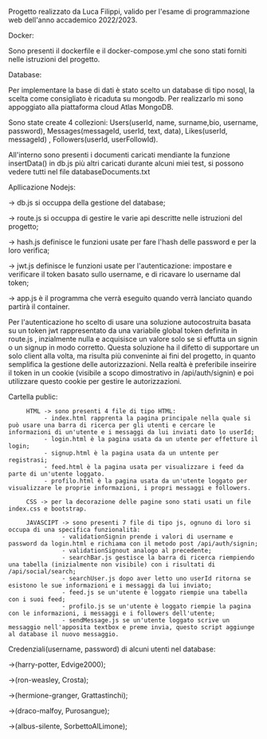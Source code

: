Progetto realizzato da Luca Filippi, valido per l'esame di programmazione web dell'anno accademico 2022/2023.

Docker:

Sono presenti il dockerfile e il docker-compose.yml che sono stati forniti nelle istruzioni del progetto.

Database:

Per implementare la base di dati è stato scelto un database di tipo nosql, la scelta come consigliato è ricaduta su mongodb. Per realizzarlo mi sono appoggiato alla piattaforma cloud Atlas MongoDB.

Sono state create 4 collezioni: Users(userId, name, surname,bio, username, password), Messages(messageId, userId, text, data), Likes(userId, messageId)
, Followers(userId, userFollowId).

All'interno sono presenti i documenti caricati mendiante la funzione insertData() in db.js più altri caricati durante alcuni miei test, si possono vedere tutti nel file databaseDocuments.txt


Apllicazione Nodejs:

-> db.js si occuppa della gestione del database;

-> route.js si occuppa di gestire le varie api descritte nelle istruzioni del progetto;

-> hash.js definisce le funzioni usate per fare l'hash delle password e per la loro verifica;

-> jwt.js definisce le funzioni usate per l'autenticazione: impostare e verificare il token basato sullo username, e di ricavare lo username dal token;

-> app.js è il programma che verrà eseguito quando verrà lanciato quando partirà il container.

Per l'autenticazione ho scelto di usare una soluzione autocostruita basata su un token jwt rappresentato da una variabile global token definita in route.js
, inzialmente nulla e acquisisce un valore solo se si effutta un signin o un signup in modo corretto. Questa soluzione ha il difetto di supportare un solo client alla volta, ma risulta più conveninte ai fini del progetto, in quanto semplifica la gestione delle autorizzazioni. Nella realtà è preferibile
inseirire il token in un cookie (visibile a scopo dimostrativo in /api/auth/signin) e poi utilizzare questo cookie per gestire le autorizzazioni.

Cartella public:

         HTML -> sono presenti 4 file di tipo HTML:
              - index.html rapprenta la pagina principale nella quale si può usare una barra di ricerca per gli utenti e cercare le informazioni di un'utente e i messaggi da lui inviati dato lo userId;
              - login.html è la pagina usata da un utente per effetture il login;
              - signup.html è la pagina usata da un untente per registrasi;
              - feed.html è la pagina usata per visualizzare i feed da parte di un'utente loggato.
              - profilo.html è la pagina usata da un'utente loggato per visualizzare le proprie informazioni, i propri messaggi e followers.
              
         CSS -> per la decorazione delle pagine sono stati usati un file index.css e bootstrap.
         
         JAVASCIPT -> sono presenti 7 file di tipo js, ognuno di loro si occupa di una specifica funzionalità:
                   - validationSignin prende i valori di username e password da login.html e richiama con il metodo post /api/auth/signin;
                   - validationSignout analogo al precedente;
                   - searchBar.js gestisce la barra di ricerca riempiendo una tabella (inizialmente non visibile) con i risultati di /api/social/search;
                   - searchUser.js dopo aver letto uno userId ritorna se esistono le sue informazioni e i messaggi da lui inviato;
                   - feed.js se un'utente è loggato riempie una tabella con i suoi feed;
                   - profilo.js se un'utente è loggato riempie la pagina con le informazioni, i messaggi e i followers dell'utente;
                   - sendMessage.js se un'utente loggato scrive un messaggio nell'apposita textbox e preme invia, questo script aggiunge al database il nuovo messaggio.
                   
                   
Credenziali(username, password) di alcuni utenti nel database:

  ->(harry-potter, Edvige2000);
  
  ->(ron-weasley, Crosta);
  
  ->(hermione-granger, Grattastinchi);
  
  ->(draco-malfoy, Purosangue);
  
  ->(albus-silente, SorbettoAlLimone);
